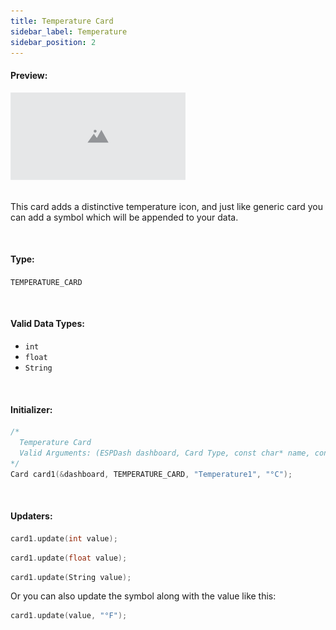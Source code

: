 ```yaml
---
title: Temperature Card
sidebar_label: Temperature
sidebar_position: 2
---
```


#### Preview:

<img src="/img/v4/placeholder.png" width="280px" alt="Preview" />

<br/>
<br/>

This card adds a distinctive temperature icon, and just like generic card you can add a symbol which will be appended to your data.

<br/>

#### Type:
`TEMPERATURE_CARD`

<br/>

#### Valid Data Types:
- `int`
- `float`
- `String`

<br/>

#### Initializer:
```cpp
/* 
  Temperature Card
  Valid Arguments: (ESPDash dashboard, Card Type, const char* name, const char* symbol (optional) )
*/
Card card1(&dashboard, TEMPERATURE_CARD, "Temperature1", "°C");
```

<br/>

#### Updaters:

```cpp
card1.update(int value);
```

```cpp
card1.update(float value);
```

```cpp
card1.update(String value);
```

Or you can also update the symbol along with the value like this:

```cpp
card1.update(value, "°F");
```

<br/>
<br/>
